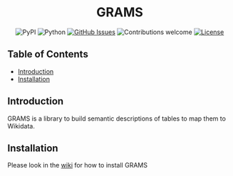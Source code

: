 <h1 align="center">GRAMS</h1>

<div align="center">

![PyPI](https://img.shields.io/pypi/v/sm-grams)
![Python](https://img.shields.io/badge/python-v3.8+-blue.svg)
[![GitHub Issues](https://img.shields.io/github/issues/usc-isi-i2/GRAMS.svg)](https://github.com/usc-isi-i2/GRAMS/issues)
![Contributions welcome](https://img.shields.io/badge/contributions-welcome-orange.svg)
[![License](https://img.shields.io/badge/license-MIT-blue.svg)](https://opensource.org/licenses/MIT)

</div>

## Table of Contents
- [Introduction](#introduction)
- [Installation](#installation)
<!-- - [Example](#example)
- [Contributing](#contributing)
<!-- - [Support](#support) -->

## Introduction

GRAMS is a library to build semantic descriptions of tables to map them to Wikidata.

## Installation

Please look in the [wiki](https://github.com/usc-isi-i2/grams/wiki/Installation) for how to install GRAMS
